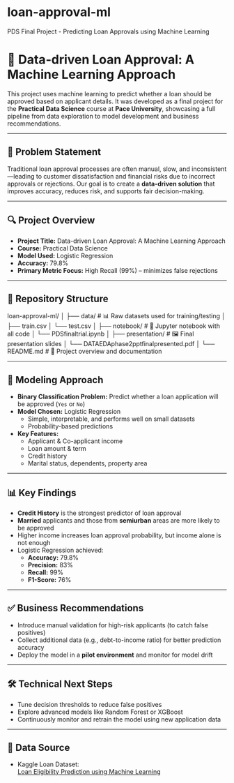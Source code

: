 # loan-approval-ml
PDS Final Project - Predicting Loan Approvals using Machine Learning

# 🏦 Data-driven Loan Approval: A Machine Learning Approach

This project uses machine learning to predict whether a loan should be approved based on applicant details. It was developed as a final project for the **Practical Data Science** course at **Pace University**, showcasing a full pipeline from data exploration to model development and business recommendations.

---

## 📌 Problem Statement

Traditional loan approval processes are often manual, slow, and inconsistent—leading to customer dissatisfaction and financial risks due to incorrect approvals or rejections. Our goal is to create a **data-driven solution** that improves accuracy, reduces risk, and supports fair decision-making.

---

## 🔍 Project Overview

- **Project Title:** Data-driven Loan Approval: A Machine Learning Approach  
- **Course:** Practical Data Science  
- **Model Used:** Logistic Regression  
- **Accuracy:** 79.8%  
- **Primary Metric Focus:** High Recall (99%) – minimizes false rejections

---

## 📂 Repository Structure

loan-approval-ml/ │ ├── data/ # 📊 Raw datasets used for training/testing │ ├── train.csv │ └── test.csv │ ├── notebook/ # 🧠 Jupyter notebook with all code │ └── PDSfinaltrial.ipynb │ ├── presentation/ # 🖼 Final presentation slides │ └── DATAEDAphase2pptfinalpresented.pdf │ └── README.md # 📘 Project overview and documentation


---

## 🧠 Modeling Approach

- **Binary Classification Problem:** Predict whether a loan application will be approved (`Yes` or `No`)
- **Model Chosen:** Logistic Regression
  - Simple, interpretable, and performs well on small datasets
  - Probability-based predictions
- **Key Features:**
  - Applicant & Co-applicant income
  - Loan amount & term
  - Credit history
  - Marital status, dependents, property area

---

## 📊 Key Findings

- **Credit History** is the strongest predictor of loan approval
- **Married** applicants and those from **semiurban** areas are more likely to be approved
- Higher income increases loan approval probability, but income alone is not enough
- Logistic Regression achieved:
  - **Accuracy:** 79.8%
  - **Precision:** 83%
  - **Recall:** 99%
  - **F1-Score:** 76%

---

## ✅ Business Recommendations

- Introduce manual validation for high-risk applicants (to catch false positives)
- Collect additional data (e.g., debt-to-income ratio) for better prediction accuracy
- Deploy the model in a **pilot environment** and monitor for model drift

---

## 🛠 Technical Next Steps

- Tune decision thresholds to reduce false positives
- Explore advanced models like Random Forest or XGBoost
- Continuously monitor and retrain the model using new application data

---

## 📎 Data Source

- Kaggle Loan Dataset:  
  [Loan Eligibility Prediction using Machine Learning](https://www.kaggle.com/code/johnpaulchikwe/loan-eligibility-prediction-using-machine-learning)





